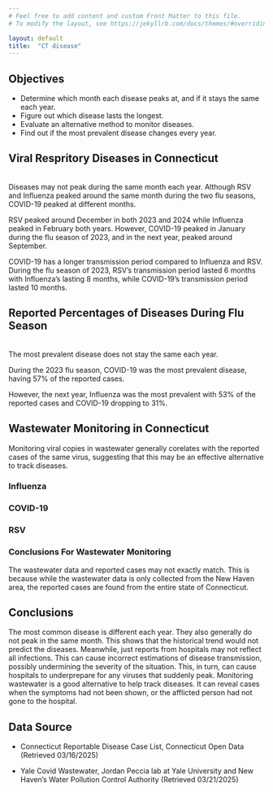 ```yaml
---
# Feel free to add content and custom Front Matter to this file.
# To modify the layout, see https://jekyllrb.com/docs/themes/#overriding-theme-defaults

layout: default
title:  "CT disease"
---
```

##  Objectives
- Determine which month each disease peaks at, and if it stays the same each year.
- Figure out which disease lasts the longest.
- Evaluate an alternative method to monitor diseases.
- Find out if the most prevalent disease changes every year.

##  Viral Respritory Diseases in Connecticut

<div>
  <canvas id="myChart"></canvas>
</div>

<script src="https://cdn.jsdelivr.net/npm/chart.js"></script>
<script src="https://cdn.jsdelivr.net/npm/chart.js"></script>
<script src="https://cdn.jsdelivr.net/npm/luxon"></script>
<script src="https://cdn.jsdelivr.net/npm/chartjs-adapter-luxon"></script>
<script src="https://cdn.jsdelivr.net/npm/chartjs-plugin-datalabels@2"></script>

<script>
      const ctx = document.getElementById('myChart').getContext('2d');

    const myChart = new Chart(ctx, {
      type: 'line',
      data: {
        labels: [  
  "2022-10-01", "2022-10-08", "2022-10-15", "2022-10-22", "2022-10-29",
  "2022-11-05", "2022-11-12", "2022-11-19", "2022-11-26",
  "2022-12-03", "2022-12-10", "2022-12-17", "2022-12-24", "2022-12-31",
  "2023-01-07", "2023-01-14", "2023-01-21", "2023-01-28",
  "2023-02-04", "2023-02-11", "2023-02-18", "2023-02-25",
  "2023-03-04", "2023-03-11", "2023-03-18", "2023-03-25",
  "2023-04-01", "2023-04-08", "2023-04-15", "2023-04-22", "2023-04-29",
  "2023-05-06", "2023-05-13", "2023-05-20", "2023-05-27",
  "2023-06-03", "2023-06-10", "2023-06-17", "2023-06-24",
  "2023-07-01", "2023-07-08", "2023-07-15", "2023-07-22", "2023-07-29",
  "2023-08-05", "2023-08-12", "2023-08-19", "2023-08-26",
  "2023-09-02", "2023-09-09", "2023-09-16", "2023-09-23", "2023-09-30",
  "2023-10-07", "2023-10-14", "2023-10-21", "2023-10-28",
  "2023-11-04", "2023-11-11", "2023-11-18", "2023-11-25",
  "2023-12-02", "2023-12-09", "2023-12-16", "2023-12-23", "2023-12-30",
  "2024-01-06", "2024-01-13", "2024-01-20", "2024-01-27",
  "2024-02-03", "2024-02-10", "2024-02-17", "2024-02-24",
  "2024-03-02", "2024-03-09", "2024-03-16", "2024-03-23", "2024-03-30",
  "2024-04-06", "2024-04-13", "2024-04-20", "2024-04-27",
  "2024-05-04", "2024-05-11", "2024-05-18", "2024-05-25",
  "2024-06-01", "2024-06-08", "2024-06-15", "2024-06-22", "2024-06-29",
  "2024-07-06", "2024-07-13", "2024-07-20", "2024-07-27",
  "2024-08-03", "2024-08-10", "2024-08-17", "2024-08-24", "2024-08-31",
  "2024-09-07", "2024-09-14", "2024-09-21", "2024-09-28",
  "2024-10-05", "2024-10-12", "2024-10-19", "2024-10-26",
  "2024-11-02", "2024-11-09", "2024-11-16", "2024-11-23", "2024-11-30",
  "2024-12-07", "2024-12-14", "2024-12-21", "2024-12-28",
  "2025-01-04", "2025-01-11", "2025-01-18", "2025-01-25",
  "2025-02-01", "2025-02-08", "2025-02-15", "2025-02-22",
  "2025-03-01", "2025-03-08", "2025-03-15"
  ],
  
        datasets: [
          {
            label: 'Influenza',
            data: [
  53, 45, 82, 140, 343,
  781, 1255, 1947, 4541,
  6410, 6566, 4971, 3965, 2432,
  1343, 513, 285, 202,
  136, 140, 103, 107,
  87, 106, 88, 85,
  99, 116, 103, 49, 68,
  66, 68, 61, 70,
  27, 40, 39, 19,
  25, 19, 62, 25, 22,
  22, 25, 18, 49,
  32, 38, 76, 63, 46,
  41, 67, 78, 92,
  143, 226, 342, 545,
  877, 1000, 1523, 2145, 2713,
  2285, 2089, 1470, 1726,
  1646, 1890, 1659, 1880,
  2179, 1809, 1248, 1033, 1158,
  984, 792, 520, 464,
  419, 268, 150, 110,
  60, 0, 0, 0, 0,
  0, 0, 0, 0,
  21, 23, 13, 17, 30,
  19, 15, 24, 18,
  35, 34, 43, 71,
  46, 34, 59, 82, 108,
  148, 307, 612, 1106,
  1781, 1978, 3067, 4053,
  5136, 5677, 3739, 2792,
  2130, 1544, 439
  ],
            borderColor: 'rgba(147, 130, 255, 1)',
            backgroundColor: 'rgba(147, 130, 255, 0.2)',
            tension: 0.4
          },
          {
            label: 'COVID-19',
            data: [ 0, 0, 0, 0, 0, 0, 0, 0, 0,
  0, 0, 0, 0, 0, 0, 0, 0, 0,
  0, 0, 0, 0, 0, 0, 0, 0,
  0, 0, 0, 0, 0, 0, 0, 0, 0,
  0, 0, 0, 0, 0, 0, 0, 0, 0,
  0, 0, 0, 0, 0, 564, 605, 657, 676,
  1828, 1426, 1522, 1571, 1259, 1677, 1964, 2038,
  2735, 2661, 3252, 4174, 4772, 5261, 4099, 2754, 2625,
  2002, 2069, 1608, 1415, 1198, 974, 737, 589, 537,
  436, 378, 374, 399, 439, 454, 489, 471, 383,
  0, 0, 0, 0, 0, 0, 0, 0,
  1489, 1521, 1718, 1655, 1581, 1517, 1799, 1840, 1330,
  1045, 806, 735, 746, 641, 636, 573, 663, 536,
  757, 850, 1084, 1163, 1439, 1386, 1168, 830,
  863, 852, 645, 525, 483, 337, 92],
            borderColor: 'rgb(221, 160, 221)',
            backgroundColor: 'rgba(221, 160, 221, 0.2)',
            tension: 0.4
          },
          {
            label: 'RSV',
            data: [
  0, 0, 0, 0, 0, 0, 0, 0, 0, 0, 0, 0, 0, 0,
  0, 0, 0, 0, 0, 0, 0, 0, 0, 0, 0, 0, 0, 0, 0, 0,
  0, 0, 0, 0, 0, 0, 0, 0, 0, 0, 0, 0, 0, 0, 0, 0,
  0, 30, 32, 50, 65, 115, 156, 272, 349, 474, 740,
  1034, 1121, 1427, 1299, 1264, 1175, 1064, 1065,
  680, 398, 347, 274, 245, 191, 146, 122, 110,
  79, 57, 51, 40, 39, 30, 21, 15, 20, 5, 6, 6,
  0, 0, 0, 0, 0, 0, 0, 0, 9, 13, 8, 10, 15, 10,
  12, 14, 35, 33, 60, 78, 96, 115, 155, 202, 322,
  377, 574, 873, 1149, 983, 1084, 851, 723, 565,
  451, 427, 279, 220, 191, 150, 35
  ],
            borderColor: 'rgba(166, 124, 82, 1)',
            backgroundColor: 'rgba(166, 124, 82, 0.2)',
            tension: 0.4
          }
        ]
      },
      options: {
        responsive: true,
        plugins: {
          title: {
            display: true,
          }
        },
        scales: {
          y: {
            beginAtZero: true
          },
           x: {
        type: 'time',
        min: '2023-09-02', // ← Start of the desired range
       max: '2025-03-15',   // ← End of the desired range
        unit: 'month', // Group by month
        displayFormats: {
            month: 'MMM yyyy' // Show as "Jan 2023", "Feb 2023", etc.
          }
      }
        }
      }
    });
</script>
<br>
Diseases may not peak during the same month each year. 
Although RSV and Influenza peaked around the same month during the two flu seasons, COVID-19 peaked at different months. 

RSV peaked around December in both 2023 and 2024 while Influenza peaked in February both years. However, COVID-19 peaked in January during the flu season of 2023, and in the next year, peaked around September.

COVID-19 has a longer transmission period compared to Influenza and RSV.
During the flu season of 2023, RSV’s transmission period lasted 6 months with Influenza’s lasting 8 months, while COVID-19’s transmission period lasted 10 months.

##  Reported Percentages of Diseases During Flu Season
  <canvas id="fluChart"></canvas>
  <script>
    const ctbar = document.getElementById('fluChart').getContext('2d');

    const fluChart = new Chart(ctbar, {
      type: 'bar',
      data: {
        labels: ['Oct 2023 - Feb 2024', 'Oct 2024 - Feb 2025'],
        datasets: [
          {
            label: 'RSV',
            data: [12000, 10000],
            backgroundColor: '#A67C52',
            datalabels: {
              anchor: 'end',
              align: 'end',
              formatter: (_, ctbar) => ctbar.datasetIndex === 0 ? ['15%', '16%'][ctbar.dataIndex] : ''
            }
          },
          {
            label: 'COVID-19',
            data: [46000, 20000],
            backgroundColor: '#DDA0DD',
            datalabels: {
              anchor: 'end',
              align: 'end',
              formatter: (_, ctbar) => ctbar.datasetIndex === 1 ? ['57%', '31%'][ctbar.dataIndex] : ''
            }
          },
          {
            label: 'Influenza',
            data: [22000, 34000],
            backgroundColor: '#6A5ACD',
            datalabels: {
              anchor: 'end',
              align: 'end',
              formatter: (_, ctbar) => ctbar.datasetIndex === 2 ? ['27%', '53%'][ctbar.dataIndex] : ''
            }
          }
        ]
      },
      options: {
        indexAxis: 'y',
        responsive: true,
        scales: {
          x: {
            beginAtZero: true,
            ticks: {
              stepSize: 10000
            }
          }
        },
        plugins: {
          legend: {
            position: 'bottom'
          },
          datalabels: {
            color: '#000',
            font: {
              weight: 'bold'
            }
          }
        }
      },
      plugins: [ChartDataLabels]
    });
  </script>
  <br>
  The most prevalent disease does not stay the same each year.

  During the 2023 flu season, COVID-19 was the most prevalent disease, having 57% of the reported cases.

  However, the next year, Influenza was the most prevalent with 53% of the reported cases and COVID-19 dropping to 31%.

<!-- <canvas id="waste1"></canvas>
<script src="https://cdn.jsdelivr.net/npm/chart.js"></script>
<script>
  const ctaltI = document.getElementById('waste1').getContext('2d');

  const waste1 = new Chart(ctaltI, {
    type: 'line',
    data: {
      labels: [  
        "2022-10-01", "2022-10-08", "2022-10-15", "2022-10-22", "2022-10-29",
        "2022-11-05", "2022-11-12", "2022-11-19", "2022-11-26",
        "2022-12-03", "2022-12-10", "2022-12-17", "2022-12-24", "2022-12-31",
        "2023-01-07", "2023-01-14", "2023-01-21", "2023-01-28",
        "2023-02-04", "2023-02-11", "2023-02-18", "2023-02-25",
        "2023-03-04", "2023-03-11", "2023-03-18", "2023-03-25",
        "2023-04-01", "2023-04-08", "2023-04-15", "2023-04-22", "2023-04-29",
        "2023-05-06", "2023-05-13", "2023-05-20", "2023-05-27",
        "2023-06-03", "2023-06-10", "2023-06-17", "2023-06-24",
        "2023-07-01", "2023-07-08", "2023-07-15", "2023-07-22", "2023-07-29",
        "2023-08-05", "2023-08-12", "2023-08-19", "2023-08-26",
        "2023-09-02", "2023-09-09", "2023-09-16", "2023-09-23", "2023-09-30",
        "2023-10-07", "2023-10-14", "2023-10-21", "2023-10-28",
        "2023-11-04", "2023-11-11", "2023-11-18", "2023-11-25",
        "2023-12-02", "2023-12-09", "2023-12-16", "2023-12-23", "2023-12-30",
        "2024-01-06", "2024-01-13", "2024-01-20", "2024-01-27",
        "2024-02-03", "2024-02-10", "2024-02-17", "2024-02-24",
        "2024-03-02", "2024-03-09", "2024-03-16", "2024-03-23", "2024-03-30",
        "2024-04-06", "2024-04-13", "2024-04-20", "2024-04-27",
        "2024-05-04", "2024-05-11", "2024-05-18", "2024-05-25",
        "2024-06-01", "2024-06-08", "2024-06-15", "2024-06-22", "2024-06-29",
        "2024-07-06", "2024-07-13", "2024-07-20", "2024-07-27",
        "2024-08-03", "2024-08-10", "2024-08-17", "2024-08-24", "2024-08-31",
        "2024-09-07", "2024-09-14", "2024-09-21", "2024-09-28",
        "2024-10-05", "2024-10-12", "2024-10-19", "2024-10-26",
        "2024-11-02", "2024-11-09", "2024-11-16", "2024-11-23", "2024-11-30",
        "2024-12-07", "2024-12-14", "2024-12-21", "2024-12-28",
        "2025-01-04", "2025-01-11", "2025-01-18", "2025-01-25",
        "2025-02-01", "2025-02-08", "2025-02-15", "2025-02-22",
        "2025-03-01", "2025-03-08", "2025-03-15"
      ],
      datasets: [
        {
          label: 'Influenza',
          data: [
            53, 45, 82, 140, 343,
            781, 1255, 1947, 4541,
            6410, 6566, 4971, 3965, 2432,
            1343, 513, 285, 202,
            136, 140, 103, 107,
            87, 106, 88, 85,
            99, 116, 103, 49, 68,
            66, 68, 61, 70,
            27, 40, 39, 19,
            25, 19, 62, 25, 22,
            22, 25, 18, 49,
            32, 38, 76, 63, 46,
            41, 67, 78, 92,
            143, 226, 342, 545,
            877, 1000, 1523, 2145, 2713,
            2285, 2089, 1470, 1726,
            1646, 1890, 1659, 1880,
            2179, 1809, 1248, 1033, 1158,
            984, 792, 520, 464,
            419, 268, 150, 110,
            60, 0, 0, 0, 0,
            0, 0, 0, 0,
            21, 23, 13, 17, 30,
            19, 15, 24, 18,
            35, 34, 43, 71,
            46, 34, 59, 82, 108,
            148, 307, 612, 1106,
            1781, 1978, 3067, 4053,
            5136, 5677, 3739, 2792,
            2130, 1544, 439
          ],
          borderColor: 'rgba(147, 130, 255, 1)',
          backgroundColor: 'rgba(147, 130, 255, 0.2)',
          tension: 0.4
        }
      ]
    },
    options: {
      responsive: true,
      scales: {
        x: {
          display: true,
          title: {
            display: true,
            text: 'Date'
          }
        },
        y: {
          display: true,
          title: {
            display: true,
            text: 'Cases'
          }
        }
      }
    }
  });
</script> -->



## Wastewater Monitoring in Connecticut

Monitoring viral copies in wastewater generally corelates with the reported cases of the same virus, suggesting that this may be an effective alternative to track diseases.


### Influenza

  <canvas id="waste1"></canvas>
<script src="https://cdn.jsdelivr.net/npm/chart.js"></script>
<script>
  const ctaltI = document.getElementById('waste1').getContext('2d');

  const waste1 = new Chart(ctaltI, {
    type: 'line',
    data: {
      labels: [  
        "2022-10-01","2022-10-08","2022-10-15","2022-10-22","2022-10-29","2022-11-05","2022-11-12","2022-11-19","2022-11-26","2022-12-03","2022-12-10","2022-12-17","2022-12-24","2022-12-31","2023-01-07","2023-01-14","2023-01-21","2023-01-28","2023-02-04","2023-02-11","2023-02-18","2023-02-25","2023-03-04","2023-03-11","2023-03-18","2023-03-25","2023-04-01","2023-04-08","2023-04-15","2023-04-22","2023-04-29","2023-05-06","2023-05-13","2023-05-20","2023-05-27","2023-06-03","2023-06-10","2023-06-17","2023-06-24","2023-07-01","2023-07-08","2023-07-15","2023-07-22","2023-07-29","2023-08-05","2023-08-12","2023-08-19","2023-08-26","2023-09-02","2023-09-09","2023-09-16","2023-09-23","2023-09-30","2023-10-07","2023-10-14","2023-10-21","2023-10-28","2023-11-04","2023-11-11","2023-11-18","2023-11-25","2023-12-02","2023-12-09","2023-12-16","2023-12-23","2023-12-30","2024-01-06","2024-01-13","2024-01-20","2024-01-27","2024-02-03","2024-02-10","2024-02-17","2024-02-24","2024-03-02","2024-03-09","2024-03-16","2024-03-23","2024-03-30","2024-04-06","2024-04-13","2024-04-20","2024-04-27","2024-05-04","2024-05-11","2024-05-18","2024-05-25","2024-06-01","2024-06-08","2024-06-15","2024-06-22","2024-06-29","2024-07-06","2024-07-13","2024-07-20","2024-07-27","2024-08-03","2024-08-10","2024-08-17","2024-08-24","2024-08-31","2024-09-07","2024-09-14","2024-09-21","2024-09-28","2024-10-05","2024-10-12","2024-10-19","2024-10-26","2024-11-02","2024-11-09","2024-11-16","2024-11-23","2024-11-30","2024-12-07","2024-12-14","2024-12-21","2024-12-28","2025-01-04","2025-01-11","2025-01-18","2025-01-25","2025-02-01","2025-02-08","2025-02-15","2025-02-22","2025-03-01","2025-03-08"

      ],
      datasets: [
        {
          label: 'Influenza',
          data: [
            53,45,82,140,343,781,1255,1947,4541,6410,6566,4971,3965,2432,1343,513,285,202,136,140,103,107,87,106,88,85,99,116,103,49,68,66,68,61,70,27,40,39,19,25,19,62,25,22,22,25,18,49,32,38,76,63,46,41,67,78,92,143,226,342,545,877,1000,1523,2145,2713,2285,2089,1470,1726,1646,1890,1659,1880,2179,1809,1248,1033,1158,984,792,520,464,419,268,150,110,60,0,0,0,0,0,0,0,0,21,23,13,17,30,19,15,24,18,35,34,43,71,46,34,59,82,108,148,307,612,1106,1781,1978,3067,4053,5136,5677,3739,2792,2130,1544
          ],
          borderColor: 'rgba(147, 130, 255, 1)',
          backgroundColor: 'rgba(147, 130, 255, 0.2)',
          tension: 0.4
        },
{
  label: 'Virus Copies of Infulenza in Wastewater (x11 copies/ml)',
  data: [
    204.4852702,402.9383926,275.5873358,85.32690905,463.2942065,658.3955731,1734.787994,1833.076418,4197.905266,6204.036273,6566,3108.25788,1803.468687,1774.468555,997.7582004,754.0186368,443.9140546,347.2776951,161.4975737,163.9289139,43.17011823,85.08885417,113.5179715,78.99629467,39.35646156,49.36380161,54.25482081,7.850546964,0,34.5513974,44.54881652,12.11005536,31.80330994,45.02055391,50.68328549,59.15685271,39.55122511,34.96601823,24.23209126,18.99843759,0,0,0,0,0,0,0,0,0,167.8202292,87.51755198,123.3073675,114.8303667,65.20069363,98.93845862,72.48047374,103.8922471,214.2403781,159.0907589,223.6480161,339.4887355,756.8256117,838.1927558,1301.48538,2085.553838,1818.475402,1813.437087,2887.566998,2043.398582,1482.870703,1220.799885,778.7950159,706.826016,1013.163334,864.1327478,613.673375,866.7310191,387.6109491,549.806179,608.59851,371.8040731,231.6765338,183.9971544,39.5397029,0,0,0,0,0,0,0,0,0,0,0,78.8419216,40.89933254,23.72259262,35.07440085,45.78604791,43.05323479,22.09192378,20.507214,29.26522872,59.8333115,122.8616376,0,19.02374203,47.64040766,68.82620071,63.08802838,35.04618869,29.47290372,38.45572959,258.6136031,338.0740138,594.0826209,903.1000145,1725.642382,2239.666884,2625.959789,4187.180534,3829.664659,5368.160616,4623.256894,3691.948839,2124.815093,1731.544308

  ],
  borderColor: 'rgba(255, 99, 132, 1)',
  backgroundColor: 'rgba(255, 99, 132, 0.2)',
  tension: 0.4
}

      ]
    },
    options: {
      responsive: true,
      scales: {
        x: {
          display: true,
          title: {
            display: true,
            text: 'Date'
          }
        },
        y: {
          display: true,
          title: {
            display: true,
            text: 'Cases / Virus Copies'
          }
        }
      }
    }
  });
</script>

### COVID-19

<canvas id="waste2"></canvas>
<script src="https://cdn.jsdelivr.net/npm/chart.js"></script>
<script>
  const ctaltC = document.getElementById('waste2').getContext('2d');

  const waste2 = new Chart(ctaltC, {
    type: 'line',
    data: {
      labels: [  
        "2023-08-12","2023-08-19","2023-08-26","2023-09-02","2023-09-09","2023-09-16","2023-09-23","2023-09-30","2023-10-07","2023-10-14","2023-10-21","2023-10-28","2023-11-04","2023-11-11","2023-11-18","2023-11-25","2023-12-02","2023-12-09","2023-12-16","2023-12-23","2023-12-30","2024-01-06","2024-01-13","2024-01-20","2024-01-27","2024-02-03","2024-02-10","2024-02-17","2024-02-24","2024-03-02","2024-03-09","2024-03-16","2024-03-23","2024-03-30","2024-04-06","2024-04-13","2024-04-20","2024-04-27","2024-05-04","2024-05-11","2024-05-18","2024-05-25","2024-06-01","2024-06-08","2024-06-15","2024-06-22","2024-06-29","2024-07-06","2024-07-13","2024-07-20","2024-07-27","2024-08-03","2024-08-10","2024-08-17","2024-08-24","2024-08-31","2024-09-07","2024-09-14","2024-09-21","2024-09-28","2024-10-05","2024-10-12","2024-10-19","2024-10-26","2024-11-02","2024-11-09","2024-11-16","2024-11-23","2024-11-30","2024-12-07","2024-12-14","2024-12-21","2024-12-28","2025-01-04","2025-01-11","2025-01-18","2025-01-25","2025-02-01","2025-02-08","2025-02-15","2025-02-22","2025-03-01","2025-03-08"

      ],
      datasets: [
        {
          label: 'COVID-19',
          data: [
564,605,657,676,1828,1426,1522,1571,1259,1677,1964,2038,2735,2661,3252,4174,4772,5261,4099,2754,2625,2002,2069,1608,1415,1198,974,737,589,537,436,378,374,399,439,454,489,471,383,0,0,0,0,0,0,0,0,1489,1521,1718,1655,1581,1517,1799,1840,1330,1045,806,735,746,641,636,573,663,536,757,850,1084,1163,1439,1386,1168,830,863,852,645,525,483,337

          ],
          borderColor: 'rgba(147, 130, 255, 1)',
          backgroundColor: 'rgba(147, 130, 255, 0.2)',
          tension: 0.4
        },
{
  label: 'Virus Copies of COVID-19 in Wastewater (x2 copies/ml)',
  data: [
    1259.2791,1488.6852,1313.103,1178.7012,1094.7195,594.2811,814.6218,897.9885,1267.7607,844.938,951.1425,1233.9546,1995.1776,2421.1605,3863.991,3561.138,4647.1992,5257.728,5918.556,5216.382,3635.175,2712.267,2347.296,2375.409,1943.3502,1392.069,1337.5854,721.4433,605.1225,603.9677,774.6564,448.1052,586.6185,517.9914,277.3407,699.99195,965.7042,2991.1629,1603.07385,1302.5698,696.8667,946.9206,1006.2318,1517.6126,2339.8095,1664.9562,1482.1677,2056.2165,2395.2381,2379.1311,2924.8971,1952.49,3195.708,2110.4589,1951.9089,962.4243,895.8261,935.8665,656.5794,1448.1051,960.0378,761.0622,993.1185,948.0888,851.3157,1257.696,1010.5899,765.2682,1330.5507,3133.5033,2861.778,1642.7508,1334.9976,1389.8985,1415.8296,969.9441,1179.7062,824.5269,860.8089



  ],
  borderColor: 'rgba(255, 99, 132, 1)',
  backgroundColor: 'rgba(255, 99, 132, 0.2)',
  tension: 0.4
}

      ]
    },
    options: {
      responsive: true,
      scales: {
        x: {
          display: true,
          title: {
            display: true,
            text: 'Date'
          }
        },
        y: {
          display: true,
          title: {
            display: true,
            text: 'Cases / Virus Copies'
          }
        }
      }
    }
  });
</script>

### RSV

<canvas id="waste3"></canvas>
<script src="https://cdn.jsdelivr.net/npm/chart.js"></script>
<script>
  const ctaltR = document.getElementById('waste3').getContext('2d');

  const waste3 = new Chart(ctaltR, {
    type: 'line',
    data: {
      labels: [  
       "2023-08-12","2023-08-19","2023-08-26","2023-09-02","2023-09-09","2023-09-16","2023-09-23","2023-09-30","2023-10-07","2023-10-14","2023-10-21","2023-10-28","2023-11-04","2023-11-11","2023-11-18","2023-11-25","2023-12-02","2023-12-09","2023-12-16","2023-12-23","2023-12-30","2024-01-06","2024-01-13","2024-01-20","2024-01-27","2024-02-03","2024-02-10","2024-02-17","2024-02-24","2024-03-02","2024-03-09","2024-03-16","2024-03-23","2024-03-30","2024-04-06","2024-04-13","2024-04-20","2024-04-27","2024-05-04","2024-05-11","2024-05-18","2024-05-25","2024-06-01","2024-06-08","2024-06-15","2024-06-22","2024-06-29","2024-07-06","2024-07-13","2024-07-20","2024-07-27","2024-08-03","2024-08-10","2024-08-17","2024-08-24","2024-08-31","2024-09-07","2024-09-14","2024-09-21","2024-09-28","2024-10-05","2024-10-12","2024-10-19","2024-10-26","2024-11-02","2024-11-09","2024-11-16","2024-11-23","2024-11-30","2024-12-07","2024-12-14","2024-12-21","2024-12-28","2025-01-04","2025-01-11","2025-01-18","2025-01-25","2025-02-01","2025-02-08","2025-02-15","2025-02-22","2025-03-01","2025-03-08"


      ],
      datasets: [
        {
          label: 'RSV',
          data: [
            0,0,0,0,0,0,0,0,0,30,32,50,65,115,156,272,349,474,740,1034,1121,1427,1299,1264,1175,1064,1065,680,398,347,274,245,191,146,122,110,79,57,51,40,39,30,21,15,20,5,6,6,0,0,0,0,0,0,0,0,9,13,8,10,15,10,12,14,35,33,60,78,96,115,155,202,322,377,574,873,1149,983,1084,851,723,565,451,427,279,220,191,150



          ],
          borderColor: 'rgba(147, 130, 255, 1)',
          backgroundColor: 'rgba(147, 130, 255, 0.2)',
          tension: 0.4
        },
{
  label: 'Virus Copies of RSV in Wastewater (x42.5 copies/ml)',
  data: [
   0,0,0,0,0,0,306.30608,219.8948194,94.32788571,118.74968,435.4355223,591.1079097,595.5261714,537.420848,483.5648526,1061.563349,1196.187589,1167.782617,1428.158594,1086.344937,1181.362731,3642.642754,2590.336416,3723.650377,1717.276926,1369.164446,3121.6152,1251.832137,1066.584114,888.0922286,776.6038514,826.9908,515.5503829,887.6918514,194.0460834,373.4722733,232.0069851,1015.593874,257.9210777,179.2939544,1832.369303,3343.79544,0,0,0,0,0,0,0,201.0831872,422.3448453,0,317.7310427,427.5024823,93.23788469,74.98214069,51.68498944,564.3829474,157.013669,116.1379006,163.6307463,742.1434331,465.3858526,348.48136,738.3214971,292.0692907,0,0,980.023,1485.044251,2209.33256,2489.893966,3653.627989,3618.125863,5742.577257,9787.137486,11734.98137,5563.612914,4417.998229,5232.071566,4361.423909,2577.998137,2813.593131,1518.215589,725.15024




  ],
  borderColor: 'rgba(255, 99, 132, 1)',
  backgroundColor: 'rgba(255, 99, 132, 0.2)',
  tension: 0.4
}

      ]
    },
    options: {
      responsive: true,
      scales: {
        x: {
          display: true,
          title: {
            display: true,
            text: 'Date'
          }
        },
        y: {
          display: true,
          title: {
            display: true,
            text: 'Cases / Virus Copies'
          }
        }
      }
    }
  });
</script>

### Conclusions For Wastewater Monitoring

The wastewater data and reported cases may not exactly match. This is because while the wastewater data is only collected from the New Haven area, the reported cases are found from the entire state of Connecticut.

## Conclusions

The most common disease is different each year. They also generally do not peak in the same month. This shows that the historical trend would not predict the diseases. Meanwhile, just reports from hospitals may not reflect all infections. This can cause incorrect estimations of disease transmission, possibly undermining the severity of the situation. This, in turn, can cause hospitals to underprepare for any viruses that suddenly peak. Monitoring wastewater is a good alternative to help track diseases. It can reveal cases when the symptoms had not been shown, or the afflicted person had not gone to the hospital.



## Data Source

- Connecticut Reportable Disease Case List, Connecticut Open Data
(Retrieved 03/16/2025)

- Yale Covid Wastewater, Jordan Peccia lab at Yale University and New Haven’s Water Pollution Control Authority (Retrieved 03/21/2025)

